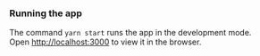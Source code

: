 ### Running the app

The command `yarn start` runs the app in the development mode.\
Open [http://localhost:3000](http://localhost:3000) to view it in the browser.
